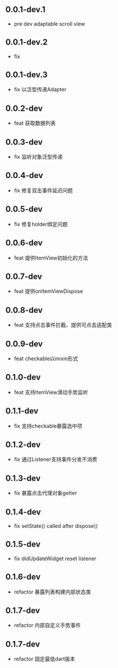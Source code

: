 ## 0.0.1-dev.1

* pre dev adaptable scroll view

## 0.0.1-dev.2

* fix

## 0.0.1-dev.3

* fix 以泛型传递Adapter

## 0.0.2-dev

* feat 获取数据列表

## 0.0.3-dev

* fix 监听对象泛型传递

## 0.0.4-dev

* fix 修复双击事件延迟问题

## 0.0.5-dev

* fix 修复holder绑定问题

## 0.0.6-dev

* feat 提供ItemView初始化的方法

## 0.0.7-dev

* feat 提供onItemViewDispose

## 0.0.8-dev

* feat 支持点击事件拦截、提供可点击适配类

## 0.0.9-dev

* feat checkable以mixin形式

## 0.1.0-dev

* feat 支持ItemView滑动手势监听

## 0.1.1-dev

* fix 支持checkable暴露选中项

## 0.1.2-dev

* fix 通过Listener支持事件分发不消费

## 0.1.3-dev

* fix 暴露点击代理对象getter

## 0.1.4-dev

* fix setState() called after dispose()

## 0.1.5-dev

* fix didUpdateWidget reset listener

## 0.1.6-dev

* refactor 暴露列表构建内部状态类

## 0.1.7-dev

* refactor 内部自定义手势事件

## 0.1.7-dev

* refactor 固定最低dart版本